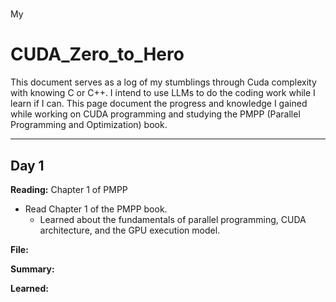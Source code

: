 # 
My 

# CUDA_Zero_to_Hero

This document serves as a log of my stumblings through Cuda complexity with knowing C or C++. 
I intend to use LLMs to do the coding work while I learn if I can.
This page document the progress and knowledge I gained while working on CUDA programming and studying the PMPP (Parallel Programming and Optimization) book.

---

## Day 1

**Reading:** Chapter 1 of PMPP <Introduction>
- Read Chapter 1 of the PMPP book.
  - Learned about the fundamentals of parallel programming, CUDA architecture, and the GPU execution model.
    
**File:** 

**Summary:**  

**Learned:**



